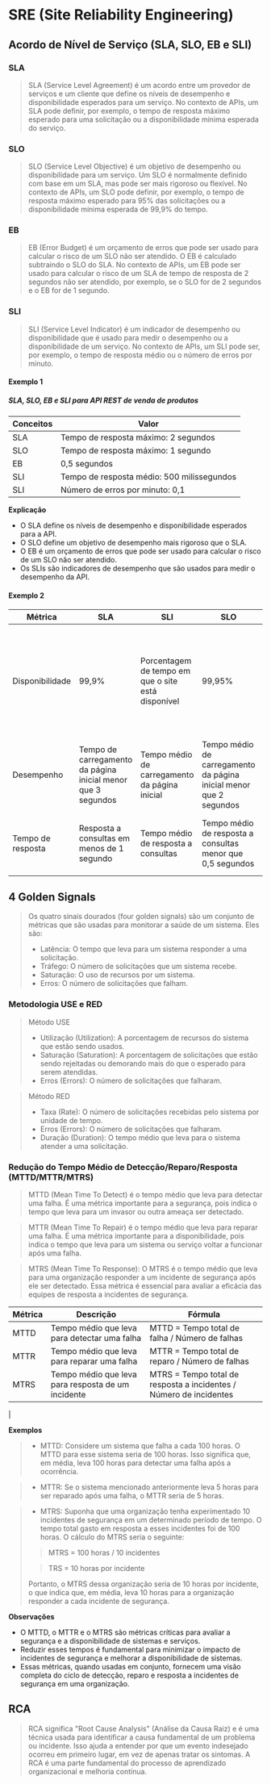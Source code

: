 # SRE (Site Reliability Engineering)

## Acordo de Nível de Serviço (SLA, SLO, EB e SLI)

### SLA

> SLA (Service Level Agreement) é um acordo entre um provedor de serviços e um cliente que define os níveis de
> desempenho e disponibilidade esperados para um serviço. No contexto de APIs, um SLA pode definir, por exemplo, o tempo
> de resposta máximo esperado para uma solicitação ou a disponibilidade mínima esperada do serviço.

### SLO

> SLO (Service Level Objective) é um objetivo de desempenho ou disponibilidade para um serviço. Um SLO é normalmente
> definido com base em um SLA, mas pode ser mais rigoroso ou flexível. No contexto de APIs, um SLO pode definir, por
> exemplo, o tempo de resposta máximo esperado para 95% das solicitações ou a disponibilidade mínima esperada de 99,9%
> do
> tempo.

### EB

> EB (Error Budget) é um orçamento de erros que pode ser usado para calcular o risco de um SLO não ser atendido. O EB é
> calculado subtraindo o SLO do SLA. No contexto de APIs, um EB pode ser usado para calcular o risco de um SLA de tempo
> de
> resposta de 2 segundos não ser atendido, por exemplo, se o SLO for de 2 segundos e o EB for de 1 segundo.

### SLI

> SLI (Service Level Indicator) é um indicador de desempenho ou disponibilidade que é usado para medir o desempenho ou a
> disponibilidade de um serviço. No contexto de APIs, um SLI pode ser, por exemplo, o tempo de resposta médio ou o
> número
> de erros por minuto.

#### Exemplo 1

##### SLA, SLO, EB e SLI para API REST de venda de produtos

| Conceitos | Valor                                      |
|-----------|--------------------------------------------|
| SLA       | Tempo de resposta máximo: 2 segundos       |
| SLO       | Tempo de resposta máximo: 1 segundo        |
| EB        | 0,5 segundos                               |
| SLI       | Tempo de resposta médio: 500 milissegundos |
| SLI       | Número de erros por minuto: 0,1            |

**Explicação**

* O SLA define os níveis de desempenho e disponibilidade esperados para a API.
* O SLO define um objetivo de desempenho mais rigoroso que o SLA.
* O EB é um orçamento de erros que pode ser usado para calcular o risco de um SLO não ser atendido.
* Os SLIs são indicadores de desempenho que são usados para medir o desempenho da API.

#### Exemplo 2

| Métrica           | SLA                                                          | SLI                                                | SLO                                                                | Observações                                                                                                         |
|-------------------|--------------------------------------------------------------|----------------------------------------------------|--------------------------------------------------------------------|---------------------------------------------------------------------------------------------------------------------|
| Disponibilidade   | 99,9%                                                        | Porcentagem de tempo em que o site está disponível | 99,95%                                                             | O site deve estar disponível 99,9% do tempo, o que significa que ele estará fora do ar por no máximo 0,1% do tempo. |
| Desempenho        | Tempo de carregamento da página inicial menor que 3 segundos | Tempo médio de carregamento da página inicial      | Tempo médio de carregamento da página inicial menor que 2 segundos | A página inicial deve carregar em no máximo 3 segundos.                                                             |
| Tempo de resposta | Resposta a consultas em menos de 1 segundo                   | Tempo médio de resposta a consultas                | Tempo médio de resposta a consultas menor que 0,5 segundos         | As consultas devem ser respondidas em no máximo 1 segundo.                                                          |

## 4 Golden Signals

> Os quatro sinais dourados (four golden signals) são um conjunto de métricas que são usadas para monitorar a saúde de
> um sistema. Eles são:
> - Latência: O tempo que leva para um sistema responder a uma solicitação.
> - Tráfego: O número de solicitações que um sistema recebe.
> - Saturação: O uso de recursos por um sistema.
> - Erros: O número de solicitações que falham.

### Metodologia USE e RED

> Método USE
> - Utilização (Utilization): A porcentagem de recursos do sistema que estão sendo usados.
> - Saturação (Saturation): A porcentagem de solicitações que estão sendo rejeitadas ou demorando mais do que o esperado
    para serem atendidas.
> - Erros (Errors): O número de solicitações que falharam.

> Método RED
> - Taxa (Rate): O número de solicitações recebidas pelo sistema por unidade de tempo.
> - Erros (Errors): O número de solicitações que falharam.
> - Duração (Duration): O tempo médio que leva para o sistema atender a uma solicitação.

### Redução do Tempo Médio de Detecção/Reparo/Resposta (MTTD/MTTR/MTRS)

> MTTD (Mean Time To Detect) é o tempo médio que leva para detectar uma falha. É uma métrica importante para a
> segurança, pois indica o tempo que leva para um invasor ou outra ameaça ser detectado.

> MTTR (Mean Time To Repair) é o tempo médio que leva para reparar uma falha. É uma métrica importante para a
> disponibilidade, pois indica o tempo que leva para um sistema ou serviço voltar a funcionar após uma falha.

> MTRS (Mean Time To Response): O MTRS é o tempo médio que leva para uma organização responder a um incidente de
> segurança após ele ser detectado. Essa métrica é essencial para avaliar a eficácia das equipes de resposta a incidentes
> de segurança.

| Métrica | Descrição                                          | Fórmula                                                            |
|---------|----------------------------------------------------|--------------------------------------------------------------------|
| MTTD    | Tempo médio que leva para detectar uma falha       | MTTD = Tempo total de falha / Número de falhas                     |
| MTTR    | Tempo médio que leva para reparar uma falha        | MTTR = Tempo total de reparo / Número de falhas                    |
| MTRS    | Tempo médio que leva para resposta de um incidente | MTRS = Tempo total de resposta a incidentes / Número de incidentes |
|

**Exemplos**

> * MTTD: Considere um sistema que falha a cada 100 horas. O MTTD para esse sistema seria de 100 horas. Isso significa que, em média, leva 100 horas para detectar uma falha após a ocorrência.

> * MTTR: Se o sistema mencionado anteriormente leva 5 horas para ser reparado após uma falha, o MTTR seria de 5 horas.

> * MTRS: Suponha que uma organização tenha experimentado 10 incidentes de segurança em um determinado período de tempo. O tempo total gasto em resposta a esses incidentes foi de 100 horas. O cálculo do MTRS seria o seguinte:
>
> > MTRS = 100 horas / 10 incidentes
>
> > TRS = 10 horas por incidente
> 
> Portanto, o MTRS dessa organização seria de 10 horas por incidente, o que indica que, em média, leva 10 horas para a organização responder a cada incidente de segurança.



**Observações**

* O MTTD, o MTTR e o MTRS são métricas críticas para avaliar a segurança e a disponibilidade de sistemas e serviços.
* Reduzir esses tempos é fundamental para minimizar o impacto de incidentes de segurança e melhorar a disponibilidade de sistemas.
* Essas métricas, quando usadas em conjunto, fornecem uma visão completa do ciclo de detecção, reparo e resposta a incidentes de segurança em uma organização.

## RCA
> RCA significa "Root Cause Analysis" (Análise da Causa Raiz) e é uma técnica usada para identificar a causa fundamental de um problema ou incidente. Isso ajuda a entender por que um evento indesejado ocorreu em primeiro lugar, em vez de apenas tratar os sintomas. A RCA é uma parte fundamental do processo de aprendizado organizacional e melhoria contínua. 